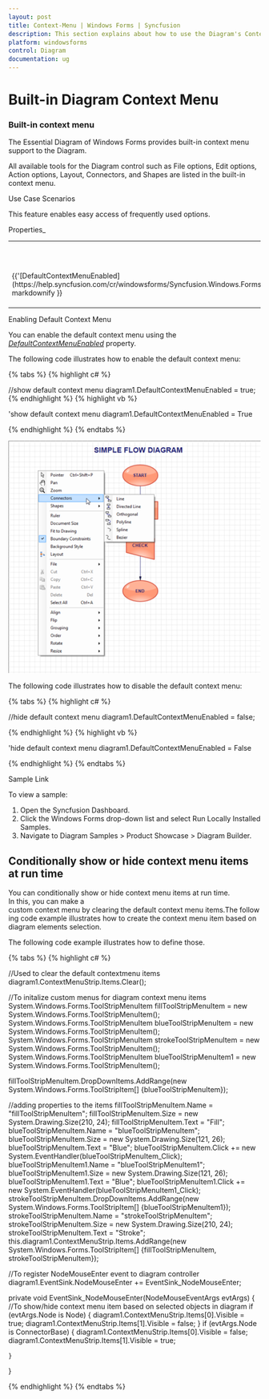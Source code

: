 ```yaml
---
layout: post
title: Context-Menu | Windows Forms | Syncfusion
description: This section explains about how to use the Diagram's Context Menu items and their important key features
platform: windowsforms
control: Diagram
documentation: ug
---
```


# Built-in Diagram Context Menu

### Built-in context menu

The Essential Diagram of Windows Forms provides built-in context menu support to the Diagram.

All available tools for the Diagram control such as File options, Edit options, Action options, Layout, Connectors, and Shapes are listed in the built-in context menu. 

Use Case Scenarios

This feature enables easy access of frequently used options. 

Properties_

<table>
<tr>
<th>
Property </th><th>
Description </th><th>
Type </th><th>
Data Type </th><th>
Reference links </th></tr>
<tr>
<td>
{{'[DefaultContextMenuEnabled](https://help.syncfusion.com/cr/windowsforms/Syncfusion.Windows.Forms.Diagram.DiagramProperties.html#Syncfusion_Windows_Forms_Diagram_DiagramProperties_DefaultContextMenuEnabled)'| markdownify }}</td><td>
Used to enable default context menu. </td><td>
NA </td><td>
Boolean  </td><td>
NA </td></tr>
</table>


Enabling Default Context Menu

You can enable the default context menu using the [_DefaultContextMenuEnabled_](https://help.syncfusion.com/cr/windowsforms/Syncfusion.Windows.Forms.Diagram.DiagramProperties.html#Syncfusion_Windows_Forms_Diagram_DiagramProperties_DefaultContextMenuEnabled) property.

The following code illustrates how to enable the default context menu:


{% tabs %}
{% highlight c# %}

//show default context menu
diagram1.DefaultContextMenuEnabled = true;
{% endhighlight %}
{% highlight vb %}

'show default context menu
diagram1.DefaultContextMenuEnabled = True

{% endhighlight %}
{% endtabs %}

![Diagram Context-Menu](Context-Menu_images/Context-Menu_img1.png)


The following code illustrates how to disable the default context menu:

{% tabs %}
{% highlight c# %}

//hide default context menu
diagram1.DefaultContextMenuEnabled = false;

{% endhighlight %}
{% highlight vb %}

'hide default context menu
diagram1.DefaultContextMenuEnabled = False

{% endhighlight %}
{% endtabs %}

Sample Link

To view a sample:

1. Open the Syncfusion Dashboard.
2. Click the Windows Forms drop-down list and select Run Locally Installed Samples.
3. Navigate to Diagram Samples > Product Showcase > Diagram Builder.

## Conditionally show or hide context menu items at run time

You can conditionally show or hide context menu items at run time. In this, you can make a custom context menu by clearing the default context menu items.The following code example illustrates how to create the context menu item based on diagram elements selection.

The following code example illustrates how to define those.

{% tabs %}
{% highlight c# %}

//Used to clear the default contextmenu items
diagram1.ContextMenuStrip.Items.Clear();

//To initalize custom menus for diagram context menu items
System.Windows.Forms.ToolStripMenuItem fillToolStripMenuItem = new System.Windows.Forms.ToolStripMenuItem();
System.Windows.Forms.ToolStripMenuItem blueToolStripMenuItem = new System.Windows.Forms.ToolStripMenuItem();
System.Windows.Forms.ToolStripMenuItem strokeToolStripMenuItem = new System.Windows.Forms.ToolStripMenuItem();
System.Windows.Forms.ToolStripMenuItem blueToolStripMenuItem1 = new System.Windows.Forms.ToolStripMenuItem();

fillToolStripMenuItem.DropDownItems.AddRange(new System.Windows.Forms.ToolStripItem[] {blueToolStripMenuItem});

//adding properties to the items
fillToolStripMenuItem.Name = "fillToolStripMenuItem";
fillToolStripMenuItem.Size = new System.Drawing.Size(210, 24);
fillToolStripMenuItem.Text = "Fill";
blueToolStripMenuItem.Name = "blueToolStripMenuItem";
blueToolStripMenuItem.Size = new System.Drawing.Size(121, 26);
blueToolStripMenuItem.Text = "Blue";
blueToolStripMenuItem.Click += new System.EventHandler(blueToolStripMenuItem_Click);
blueToolStripMenuItem1.Name = "blueToolStripMenuItem1";
blueToolStripMenuItem1.Size = new System.Drawing.Size(121, 26);
blueToolStripMenuItem1.Text = "Blue";
blueToolStripMenuItem1.Click += new System.EventHandler(blueToolStripMenuItem1_Click);
strokeToolStripMenuItem.DropDownItems.AddRange(new System.Windows.Forms.ToolStripItem[] {blueToolStripMenuItem1});
strokeToolStripMenuItem.Name = "strokeToolStripMenuItem";
strokeToolStripMenuItem.Size = new System.Drawing.Size(210, 24);
strokeToolStripMenuItem.Text = "Stroke";
this.diagram1.ContextMenuStrip.Items.AddRange(new System.Windows.Forms.ToolStripItem[] {fillToolStripMenuItem,        strokeToolStripMenuItem});

//To register NodeMouseEnter event to diagram controller
diagram1.EventSink.NodeMouseEnter += EventSink_NodeMouseEnter;

private void EventSink_NodeMouseEnter(NodeMouseEventArgs evtArgs)
{
    //To show/hide context menu item based on selected objects in diagram
    if (evtArgs.Node is Node)
    {
        diagram1.ContextMenuStrip.Items[0].Visible = true;
        diagram1.ContextMenuStrip.Items[1].Visible = false;
    }
    if (evtArgs.Node is ConnectorBase)
    {
        diagram1.ContextMenuStrip.Items[0].Visible = false;
        diagram1.ContextMenuStrip.Items[1].Visible = true;

    }
}
        
{% endhighlight %}
{% endtabs %}
